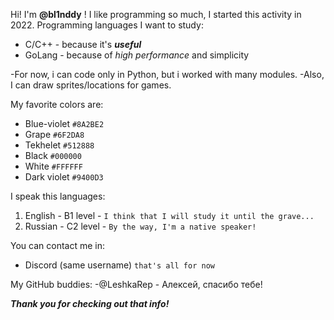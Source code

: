 Hi! I'm **@bl1nddy** ! I like programming so much, I started this activity in 2022. 
Programming languages I want to study:
  - C/C++ - because it's ***useful***
  - GoLang - because of *high performance* and simplicity

-For now, i can code only in Python, but i worked with many modules.
-Also, I can draw sprites/locations for games. 

My favorite colors are:
  - Blue-violet `#8A2BE2`
  - Grape `#6F2DA8`
  - Tekhelet `#512888`
  - Black `#000000`
  - White `#FFFFFF`
  - Dark violet `#9400D3`

I speak this languages:
  1) English - B1 level - `I think that I will study it until the grave...`
  2) Russian - C2 level - `By the way, I'm a native speaker!`

You can contact me in:
  - Discord (same username) `that's all for now`

My GitHub buddies:
  -@LeshkaRep - Алексей, спасибо тебе!

***Thank you for checking out that info!***
